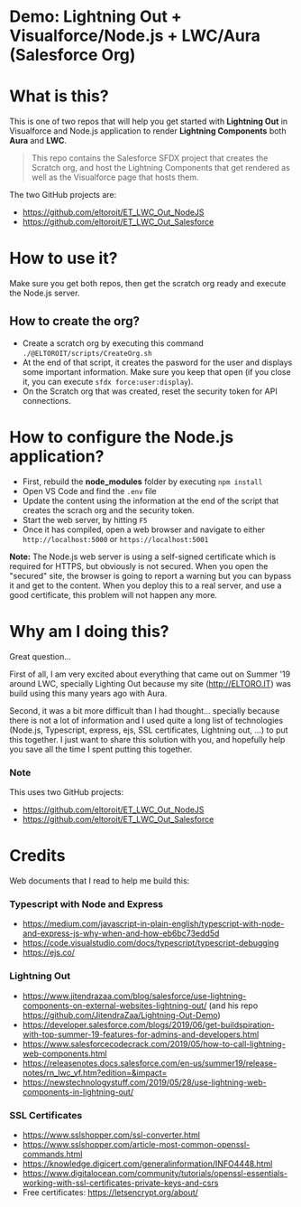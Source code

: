 # Demo: Lightning Out + Visualforce/Node.js + LWC/Aura (Salesforce Org)

# What is this?
This is one of two repos that will help you get started with **Lightning Out** in Visualforce and Node.js application to render **Lightning Components** both **Aura** and **LWC**.

> This repo contains the Salesforce SFDX project that creates the Scratch org, and host the Lightning Components that get rendered as well as the Visualforce page that hosts them.

The two GitHub projects are:
- https://github.com/eltoroit/ET_LWC_Out_NodeJS
- https://github.com/eltoroit/ET_LWC_Out_Salesforce

# How to use it?
Make sure you get both repos, then get the scratch org ready and execute the Node.js server.

## How to create the org?
- Create a scratch org by executing this command `./@ELTOROIT/scripts/CreateOrg.sh`
- At the end of that script, it creates the pasword for the user and displays some important information. Make sure you keep that open (if you close it, you can execute `sfdx force:user:display`).
- On the Scratch org that was created, reset the security token for API connections.

# How to configure the Node.js application?
- First, rebuild the **node_modules** folder by executing `npm install`
- Open VS Code and find the `.env` file
- Update the content using the information at the end of the script that creates the scrach org and the security token.
-  Start the web server, by hitting `F5`
- Once it has compiled, open a web browser and navigate to either `http://localhost:5000` or `https://localhost:5001`

**Note:** The Node.js web server is using a self-signed certificate which is required for HTTPS, but obviously is not secured. When you open the "secured" site, the browser is going to report a warning but you can bypass it and get to the content. When you deploy this to a real server, and use a good certificate, this problem will not happen any more.

# Why am I doing this?
Great question...

First of all, I am very excited about everything that came out on Summer '19 around LWC, specially Lighting Out because my site (http://ELTORO.IT) was build using this many years ago with Aura.

Second, it was a bit more difficult than I had thought... specially because there is not a lot of information and I used quite a long list of technologies (Node.js, Typescript, express, ejs, SSL certificates, Lightning out, ...) to put this together. I just want to share this solution with you, and hopefully help you save all the time I spent putting this together.

### Note
This uses two GitHub projects:
- https://github.com/eltoroit/ET_LWC_Out_NodeJS
- https://github.com/eltoroit/ET_LWC_Out_Salesforce

# Credits
Web documents that I read to help me build this:

### Typescript with Node and Express
- https://medium.com/javascript-in-plain-english/typescript-with-node-and-express-js-why-when-and-how-eb6bc73edd5d
- https://code.visualstudio.com/docs/typescript/typescript-debugging
- https://ejs.co/

### Lightning Out
- https://www.jitendrazaa.com/blog/salesforce/use-lightning-components-on-external-websites-lightning-out/ (and his repo https://github.com/JitendraZaa/Lightning-Out-Demo)
- https://developer.salesforce.com/blogs/2019/06/get-buildspiration-with-top-summer-19-features-for-admins-and-developers.html
- https://www.salesforcecodecrack.com/2019/05/how-to-call-lightning-web-components.html
- https://releasenotes.docs.salesforce.com/en-us/summer19/release-notes/rn_lwc_vf.htm?edition=&impact=
- https://newstechnologystuff.com/2019/05/28/use-lightning-web-components-in-lightning-out/

### SSL Certificates
- https://www.sslshopper.com/ssl-converter.html
- https://www.sslshopper.com/article-most-common-openssl-commands.html
- https://knowledge.digicert.com/generalinformation/INFO4448.html
- https://www.digitalocean.com/community/tutorials/openssl-essentials-working-with-ssl-certificates-private-keys-and-csrs
- Free certificates: https://letsencrypt.org/about/